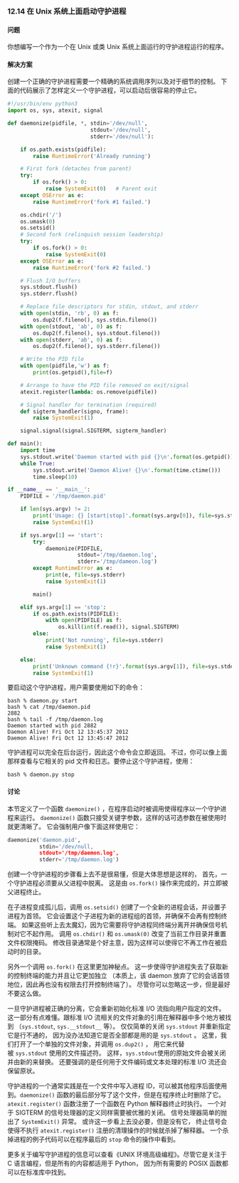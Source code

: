 ### 12.14 在 Unix 系统上面启动守护进程

#### 问题

你想编写一个作为一个在 Unix 或类 Unix 系统上面运行的守护进程运行的程序。

#### 解决方案

创建一个正确的守护进程需要一个精确的系统调用序列以及对于细节的控制。 下面的代码展示了怎样定义一个守护进程，可以启动后很容易的停止它。

```python
#!/usr/bin/env python3
import os, sys, atexit, signal

def daemonize(pidfile, *, stdin='/dev/null',
                          stdout='/dev/null',
                          stderr='/dev/null'):

    if os.path.exists(pidfile):
        raise RuntimeError('Already running')

    # First fork (detaches from parent)
    try:
        if os.fork() > 0:
            raise SystemExit(0)   # Parent exit
    except OSError as e:
        raise RuntimeError('fork #1 failed.')

    os.chdir('/')
    os.umask(0)
    os.setsid()
    # Second fork (relinquish session leadership)
    try:
        if os.fork() > 0:
            raise SystemExit(0)
    except OSError as e:
        raise RuntimeError('fork #2 failed.')

    # Flush I/O buffers
    sys.stdout.flush()
    sys.stderr.flush()

    # Replace file descriptors for stdin, stdout, and stderr
    with open(stdin, 'rb', 0) as f:
        os.dup2(f.fileno(), sys.stdin.fileno())
    with open(stdout, 'ab', 0) as f:
        os.dup2(f.fileno(), sys.stdout.fileno())
    with open(stderr, 'ab', 0) as f:
        os.dup2(f.fileno(), sys.stderr.fileno())

    # Write the PID file
    with open(pidfile,'w') as f:
        print(os.getpid(),file=f)

    # Arrange to have the PID file removed on exit/signal
    atexit.register(lambda: os.remove(pidfile))

    # Signal handler for termination (required)
    def sigterm_handler(signo, frame):
        raise SystemExit(1)

    signal.signal(signal.SIGTERM, sigterm_handler)

def main():
    import time
    sys.stdout.write('Daemon started with pid {}\n'.format(os.getpid()))
    while True:
        sys.stdout.write('Daemon Alive! {}\n'.format(time.ctime()))
        time.sleep(10)

if __name__ == '__main__':
    PIDFILE = '/tmp/daemon.pid'

    if len(sys.argv) != 2:
        print('Usage: {} [start|stop]'.format(sys.argv[0]), file=sys.stderr)
        raise SystemExit(1)

    if sys.argv[1] == 'start':
        try:
            daemonize(PIDFILE,
                      stdout='/tmp/daemon.log',
                      stderr='/tmp/dameon.log')
        except RuntimeError as e:
            print(e, file=sys.stderr)
            raise SystemExit(1)

        main()

    elif sys.argv[1] == 'stop':
        if os.path.exists(PIDFILE):
            with open(PIDFILE) as f:
                os.kill(int(f.read()), signal.SIGTERM)
        else:
            print('Not running', file=sys.stderr)
            raise SystemExit(1)

    else:
        print('Unknown command {!r}'.format(sys.argv[1]), file=sys.stderr)
        raise SystemExit(1)
```

要启动这个守护进程，用户需要使用如下的命令：

```shell
bash % daemon.py start
bash % cat /tmp/daemon.pid
2882
bash % tail -f /tmp/daemon.log
Daemon started with pid 2882
Daemon Alive! Fri Oct 12 13:45:37 2012
Daemon Alive! Fri Oct 12 13:45:47 2012
```

守护进程可以完全在后台运行，因此这个命令会立即返回。 不过，你可以像上面那样查看与它相关的 pid 文件和日志。要停止这个守护进程，使用：

```shell
bash % daemon.py stop
```

#### 讨论

本节定义了一个函数 `daemonize()` ，在程序启动时被调用使得程序以一个守护进程来运行。 `daemonize()` 函数只接受关键字参数，这样的话可选参数在被使用时就更清晰了。 它会强制用户像下面这样使用它：

```python
daemonize('daemon.pid',
          stdin='/dev/null,
          stdout='/tmp/daemon.log',
          stderr='/tmp/daemon.log')
```

创建一个守护进程的步骤看上去不是很易懂，但是大体思想是这样的， 首先，一个守护进程必须要从父进程中脱离。 这是由 `os.fork()` 操作来完成的，并立即被父进程终止。

在子进程变成孤儿后，调用 `os.setsid()` 创建了一个全新的进程会话，并设置子进程为首领。 它会设置这个子进程为新的进程组的首领，并确保不会再有控制终端。 如果这些听上去太魔幻，因为它需要将守护进程同终端分离开并确保信号机制对它不起作用。 调用 `os.chdir()` 和 `os.umask(0)` 改变了当前工作目录并重置文件权限掩码。 修改目录通常是个好主意，因为这样可以使得它不再工作在被启动时的目录。

另外一个调用 `os.fork()` 在这里更加神秘点。 这一步使得守护进程失去了获取新的控制终端的能力并且让它更加独立 （本质上，该 daemon 放弃了它的会话首领地位，因此再也没有权限去打开控制终端了）。 尽管你可以忽略这一步，但是最好不要这么做。

一旦守护进程被正确的分离，它会重新初始化标准 I/O 流指向用户指定的文件。 这一部分有点难懂。跟标准 I/O 流相关的文件对象的引用在解释器中多个地方被找到 （`sys.stdout`, `sys.__stdout__` 等）。 仅仅简单的关闭 `sys.stdout` 并重新指定它是行不通的， 因为没办法知道它是否全部都是用的是 `sys.stdout` 。 这里，我们打开了一个单独的文件对象，并调用 `os.dup2()` ， 用它来代替被 `sys.stdout` 使用的文件描述符。 这样，`sys.stdout`使用的原始文件会被关闭并由新的来替换。 还要强调的是任何用于文件编码或文本处理的标准 I/O 流还会保留原状。

守护进程的一个通常实践是在一个文件中写入进程 ID，可以被其他程序后面使用到。`daemonize()` 函数的最后部分写了这个文件，但是在程序终止时删除了它。`atexit.register()` 函数注册了一个函数在 Python 解释器终止时执行。 一个对于 SIGTERM 的信号处理器的定义同样需要被优雅的关闭。 信号处理器简单的抛出了 `SystemExit()` 异常。 或许这一步看上去没必要，但是没有它， 终止信号会使得不执行 `atexit.register()` 注册的清理操作的时候就杀掉了解释器。 一个杀掉进程的例子代码可以在程序最后的 `stop` 命令的操作中看到。

更多关于编写守护进程的信息可以查看《UNIX 环境高级编程》。尽管它是关注于 C 语言编程，但是所有的内容都适用于 Python， 因为所有需要的 POSIX 函数都可以在标准库中找到。